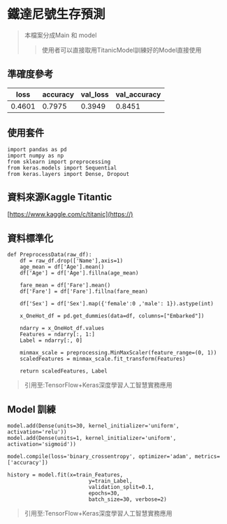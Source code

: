 # 鐵達尼號生存預測

>本檔案分成Main 和 model
>>使用者可以直接取用TitanicModel訓練好的Model直接使用

## 準確度參考


| loss     | accuracy | val_loss | val_accuracy |
| -------- | -------- | -------- | --------     |
| 0.4601   | 0.7975   | 0.3949   | 0.8451       |


## 使用套件

```
import pandas as pd
import numpy as np
from sklearn import preprocessing
from keras.models import Sequential
from keras.layers import Dense, Dropout
```
## 資料來源Kaggle Titantic
[https://www.kaggle.com/c/titanic](https://)



## 資料標準化

```
def PreprocessData(raw_df):
    df = raw_df.drop(['Name'],axis=1)
    age_mean = df['Age'].mean()
    df['Age'] = df['Age'].fillna(age_mean)

    fare_mean = df['Fare'].mean()
    df['Fare'] = df['Fare'].fillna(fare_mean)

    df['Sex'] = df['Sex'].map({'female':0 ,'male': 1}).astype(int)

    x_OneHot_df = pd.get_dummies(data=df, columns=["Embarked"])

    ndarry = x_OneHot_df.values
    Features = ndarry[:, 1:]
    Label = ndarry[:, 0]

    minmax_scale = preprocessing.MinMaxScaler(feature_range=(0, 1))
    scaledFeatures = minmax_scale.fit_transform(Features)

    return scaledFeatures, Label
```
> 引用至:TensorFlow+Keras深度學習人工智慧實務應用


## Model 訓練
```
model.add(Dense(units=30, kernel_initializer='uniform', activation='relu'))
model.add(Dense(units=1, kernel_initializer='uniform', activation='sigmoid'))

model.compile(loss='binary_crossentropy', optimizer='adam', metrics=['accuracy'])

history = model.fit(x=train_Features,
                          y=train_Label,
                          validation_split=0.1,
                          epochs=30,
                          batch_size=30, verbose=2)
```
> 引用至:TensorFlow+Keras深度學習人工智慧實務應用



